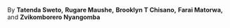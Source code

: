 By 
**Tatenda Sweto,**
**Rugare Maushe,**
**Brooklyn T Chisano,**
**Farai Matorwa,**
and
**Zvikomborero Nyangomba**
